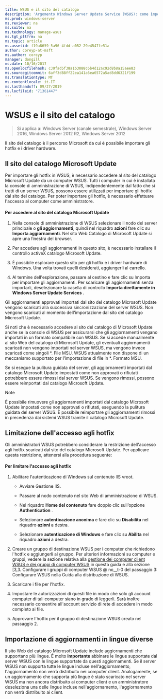 ```yaml
---
title: WSUS e il sito del catalogo
description: 'Argomento Windows Server Update Service (WSUS): come importare gli hotfix in WSUS accedendo al sito del catalogo Microsoft Update'
ms.prod: windows-server
ms.reviewer: na
ms.suite: na
ms.technology: manage-wsus
ms.tgt_pltfrm: na
ms.topic: article
ms.assetid: f19a8659-5a96-4fdd-a052-29e4547fe51a
author: coreyp-at-msft
ms.author: coreyp
manager: dongill
ms.date: 10/16/2017
ms.openlocfilehash: c30fad5f38a1b3088c6b4d12ac92d8b8a15aee83
ms.sourcegitcommit: 6aff3d88ff22ea141a6ea6572a5ad8dd6321f199
ms.translationtype: MT
ms.contentlocale: it-IT
ms.lasthandoff: 09/27/2019
ms.locfileid: "71361447"
---
```

# <a name="wsus-and-the-catalog-site"></a>WSUS e il sito del catalogo

>Si applica a: Windows Server (canale semestrale), Windows Server 2016, Windows Server 2012 R2, Windows Server 2012

Il sito del catalogo è il percorso Microsoft da cui è possibile importare gli hotfix e i driver hardware.

## <a name="the-microsoft-update-catalog-site"></a>Il sito del catalogo Microsoft Update
Per importare gli hotfix in WSUS, è necessario accedere al sito del catalogo Microsoft Update da un computer WSUS. Tutti i computer in cui è installata la console di amministrazione di WSUS, indipendentemente dal fatto che si tratti di un server WSUS, possono essere utilizzati per importare gli hotfix dal sito del catalogo. Per poter importare gli hotfix, è necessario effettuare l'accesso al computer come amministratore.

#### <a name="to-access-the-microsoft-update-catalog-site"></a>Per accedere al sito del catalogo Microsoft Update

1.  Nella console di amministrazione di WSUS selezionare il nodo del server principale o **gli aggiornamenti**, quindi nel riquadro **azioni** fare clic su **Importa aggiornamenti**. Nel sito Web Catalogo di Microsoft Update si apre una finestra del browser.

2.  Per accedere agli aggiornamenti in questo sito, è necessario installare il controllo activeX catalogo Microsoft Update.

3.  È possibile esplorare questo sito per gli hotfix e i driver hardware di Windows. Una volta trovati quelli desiderati, aggiungerli al carrello.

4.  Al termine dell'esplorazione, passare al cestino e fare clic su Importa per importare gli aggiornamenti. Per scaricare gli aggiornamenti senza importarli, deselezionare la casella di controllo **Importa direttamente in Windows Server Update Services** .

Gli aggiornamenti approvati importati dal sito del catalogo Microsoft Update vengono scaricati alla successiva sincronizzazione del server WSUS. Non vengono scaricati al momento dell'importazione dal sito del catalogo Microsoft Update.

Si noti che è necessario accedere al sito del catalogo di Microsoft Update anche se la console di WSUS per assicurarsi che gli aggiornamenti vengano importati in un formato compatibile con WSUS. Se si accede manualmente al sito Web del catalogo di Microsoft Update, gli eventuali aggiornamenti scaricati non vengono importati nel server WSUS, ma vengono invece scaricati come singoli *. File MSU. WSUS attualmente non dispone di un meccanismo supportato per l'importazione di file in \*. Formato MSU.

Se si esegue la pulitura guidata del server, gli aggiornamenti importati dal catalogo Microsoft Update impostati come non approvati o rifiutati potrebbero essere rimossi dal server WSUS. Se vengono rimossi, possono essere reimportati dal catalogo Microsoft Update.

> [!NOTE]
> È possibile rimuovere gli aggiornamenti importati dal catalogo Microsoft Update impostati come non approvati o rifiutati, eseguendo la pulitura guidata del server WSUS. È possibile reimportare gli aggiornamenti rimossi in precedenza dai sistemi WSUS tramite il catalogo Microsoft Update.

## <a name="restricting-access-to-hotfixes"></a>Limitazione dell'accesso agli hotfix
Gli amministratori WSUS potrebbero considerare la restrizione dell'accesso agli hotfix scaricati dal sito del catalogo Microsoft Update. Per applicare questa restrizione, attenersi alla procedura seguente:

#### <a name="to-restrict-access-to-hotfixes"></a>Per limitare l'accesso agli hotfix

1.  Abilitare l'autenticazione di Windows sul contenuto IIS vroot.

    -   Avviare Gestione IIS.

    -   Passare al nodo contenuto nel sito Web di amministrazione di WSUS.

    -   Nel riquadro **Home del contenuto** fare doppio clic sull'opzione **Authentication** .

    -   Selezionare **autenticazione anonima** e fare clic su **Disabilita** nel riquadro **azioni** a destra.

    -   Selezionare **autenticazione di Windows** e fare clic su **Abilita** nel riquadro **azioni** a destra.

2.  Creare un gruppo di destinazione WSUS per i computer che richiedono l'hotfix e aggiungerli al gruppo. Per ulteriori informazioni su computer e gruppi, vedere la sezione relativa alla [gestione dei computer client WSUS e dei gruppi di computer WSUS](managing-wsus-client-computers-and-wsus-computer-groups.md) in questa guida e alla sezione [3,3. Configurare i gruppi di computer WSUS @ no__t-0 del passaggio 3: Configurare WSUS nella Guida alla distribuzione di WSUS.

3.  Scaricare i file per l'hotfix.

4.  Impostare le autorizzazioni di questi file in modo che solo gli account computer di tali computer siano in grado di leggerli. Sarà inoltre necessario consentire all'account servizio di rete di accedere in modo completo ai file.

5.  Approvare l'hotfix per il gruppo di destinazione WSUS creato nel passaggio 2.

## <a name="importing-updates-in-different-languages"></a>Importazione di aggiornamenti in lingue diverse
Il sito Web del catalogo Microsoft Update include aggiornamenti che supportano più lingue. È molto **importante** abbinare le lingue supportate dal server WSUS con le lingue supportate da questi aggiornamenti. Se il server WSUS non supporta tutte le lingue incluse nell'aggiornamento, l'aggiornamento non verrà distribuito nei computer client. Analogamente, se un aggiornamento che supporta più lingue è stato scaricato nel server WSUS ma non ancora distribuito ai computer client e un amministratore deseleziona una delle lingue incluse nell'aggiornamento, l'aggiornamento non verrà distribuito ai client.
